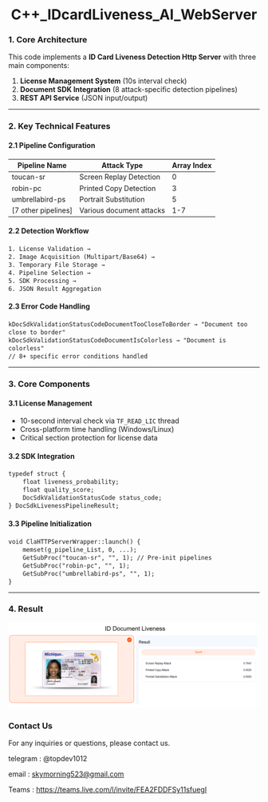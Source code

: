# 

<div align="center">
   <h1>C++_IDcardLiveness_AI_WebServer</h1>
</div>



### 1. Core Architecture

This code implements a **ID Card Liveness Detection Http Server** with three main components:

1. **License Management System** (10s interval check)
2. **Document SDK Integration** (8 attack-specific detection pipelines)
3. **REST API Service** (JSON input/output)

------

### 2. Key Technical Features

#### 2.1 Pipeline Configuration

| Pipeline Name       | Attack Type              | Array Index |
| ------------------- | ------------------------ | ----------- |
| toucan-sr           | Screen Replay Detection  | 0           |
| robin-pc            | Printed Copy Detection   | 3           |
| umbrellabird-ps     | Portrait Substitution    | 5           |
| [7 other pipelines] | Various document attacks | 1-7         |

#### 2.2 Detection Workflow

```
1. License Validation → 
2. Image Acquisition (Multipart/Base64) → 
3. Temporary File Storage → 
4. Pipeline Selection → 
5. SDK Processing → 
6. JSON Result Aggregation
```

#### 2.3 Error Code Handling

```
kDocSdkValidationStatusCodeDocumentTooCloseToBorder → "Document too close to border"
kDocSdkValidationStatusCodeDocumentIsColorless → "Document is colorless"
// 8+ specific error conditions handled
```

------

### 3. Core Components

#### 3.1 License Management

- 10-second interval check via `TF_READ_LIC` thread
- Cross-platform time handling (Windows/Linux)
- Critical section protection for license data

#### 3.2 SDK Integration

```
typedef struct {
    float liveness_probability;
    float quality_score;
    DocSdkValidationStatusCode status_code;
} DocSdkLivenessPipelineResult;
```

#### 3.3 Pipeline Initialization

```
void ClaHTTPServerWrapper::launch() {
    memset(g_pipeline_List, 0, ...);
    GetSubProc("toucan-sr", "", 1); // Pre-init pipelines
    GetSubProc("robin-pc", "", 1);
    GetSubProc("umbrellabird-ps", "", 1);
}
```

------

### 4. Result

<div align="center">
   <img src=https://github.com/LucaIT523/C_IDcardLiveness_AI_WebServer/blob/main/images/1.png>
</div>




### **Contact Us**

For any inquiries or questions, please contact us.

telegram : @topdev1012

email :  skymorning523@gmail.com

Teams :  https://teams.live.com/l/invite/FEA2FDDFSy11sfuegI